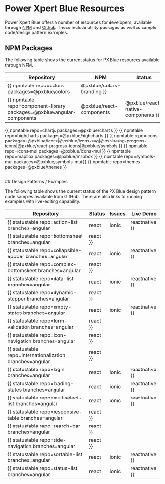 # Power Xpert Blue Resources
Power Xpert Blue offers a number of resources for developers, available through [NPM](https://www.npmjs.com/org/pxblue) and [Github](https://github.com/pxblue). These include utility packages as well as sample code/design pattern examples.

## NPM Packages
The following table shows the current status for PX Blue resources available through NPM.

| Repository | NPM | Status | Issues | 
|-------|--------|----------|--------|
{{ npmtable repo=colors packages=@pxblue/colors|@pxblue/colors-branding }}
{{ npmtable repo=component-library packages=@pxblue/angular-components|@pxblue/react-components|@pxblue/react-native-components }}
{{ npmtable repo=chartjs packages=@pxblue/chartjs }}
{{ npmtable repo=highcharts packages=@pxblue/highcharts }}
{{ npmtable repo=icons packages=@pxblue/icons|@pxblue/icons-svg|@pxblue/ng-progress-icons|@pxblue/react-progress-icons|@pxblue/symbols }}
{{ npmtable repo=icons-mui packages=@pxblue/icons-mui }}
{{ npmtable repo=mapbox packages=@pxblue/mapbox }}
{{ npmtable repo=symbols-mui packages=@pxblue/symbols-mui }}
{{ npmtable repo=themes packages=@pxblue/themes }}

<br/>
## Design Patterns / Examples

The following table shows the current status of the PX Blue design pattern code samples available from GitHub. There are also links to running examples with live-editing capability.

| Repository | Status | Issues | Live Demo |
|-------|--------|-------------|----------|
{{ statustable repo=action-list branches=angular|react|ionic|reactnative }}
{{ statustable repo=bottomsheet branches=angular|react }}
{{ statustable repo=collapsible-appbar branches=angular|react|ionic|reactnative }}
{{ statustable repo=complex-bottomsheet branches=angular|react }}
{{ statustable repo=data-list branches=angular|react|ionic|reactnative }}
{{ statustable repo=dynamic-stepper branches=angular|react }}
{{ statustable repo=empty-states branches=angular|react|ionic|reactnative }}
{{ statustable repo=form-validation branches=angular|react }}
{{ statustable repo=icon-navigation branches=angular|react }}
{{ statustable repo=internationalization branches=angular|react }}
{{ statustable repo=login branches=angular|react|ionic|reactnative }}
{{ statustable repo=loading-states branches=angular|react|ionic|reactnative }}
{{ statustable repo=multiselect-list branches=angular|react|ionic|reactnative }}
{{ statustable repo=responsive-table branches=angular|react }}
{{ statustable repo=search-bar branches=angular|react }}
{{ statustable repo=side-navigation branches=angular|react }}
{{ statustable repo=sortable-list branches=angular|react|ionic|reactnative }}
{{ statustable repo=status-list branches=angular|react|ionic|reactnative }}